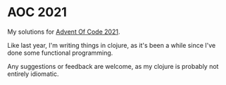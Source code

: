 # AOC 2021

My solutions for [Advent Of Code 2021](https://adventofcode.com/2021).

Like last year, I'm writing things in clojure, as it's been a while since
I've done some functional programming.

Any suggestions or feedback are welcome, as my clojure is probably not
entirely idiomatic.

